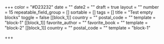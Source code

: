 +++
color = "#D23232"
date = ""
date2 = ""
draft = true
layout = ""
number = 15
repeatable_field_group = []
sortable = []
tags = []
title = "Test empty blocks"
toggle = false
[[block_1]]
country = ""
postal_code = ""
template = "block-1"
[[block_1]]
favorite_author = ""
favorite_book = ""
template = "block-2"
[[block_1]]
country = ""
postal_code = ""
template = "block-1"

+++
